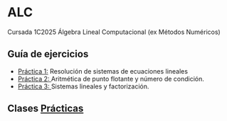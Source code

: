 # ALC
Cursada 1C2025 Álgebra Lineal Computacional (ex Métodos Numéricos)

## Guía de ejercicios

- [Práctica 1:](/Guias-Ejercicios/Practica1/) Resolución de sistemas de ecuaciones lineales
- [Práctica 2: ](/Guias-Ejercicios/Practica2/) Aritmética de punto flotante y número de condición.
- [Práctica 3: ](/Guias-Ejercicios/Practica3/) Sistemas lineales y factorización.

## Clases [Prácticas](/Practicas/)